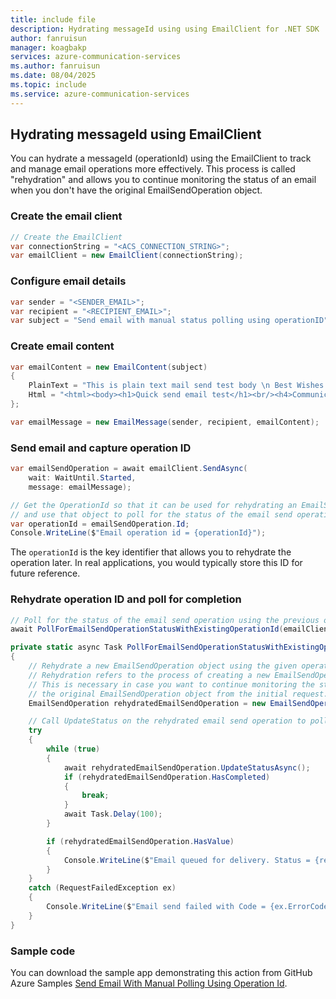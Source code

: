 ```yaml
---
title: include file
description: Hydrating messageId using using EmailClient for .NET SDK
author: fanruisun
manager: koagbakp
services: azure-communication-services
ms.author: fanruisun
ms.date: 08/04/2025
ms.topic: include
ms.service: azure-communication-services
---
```


## Hydrating messageId using EmailClient

You can hydrate a messageId (operationId) using the EmailClient to track and manage email operations more effectively. This process is called "rehydration" and allows you to continue monitoring the status of an email when you don't have the original EmailSendOperation object.

### Create the email client

```csharp
// Create the EmailClient
var connectionString = "<ACS_CONNECTION_STRING>";
var emailClient = new EmailClient(connectionString);
```

### Configure email details

```csharp
var sender = "<SENDER_EMAIL>";
var recipient = "<RECIPIENT_EMAIL>";
var subject = "Send email with manual status polling using operationID";
```

### Create email content

```csharp
var emailContent = new EmailContent(subject)
{
    PlainText = "This is plain text mail send test body \n Best Wishes!!",
    Html = "<html><body><h1>Quick send email test</h1><br/><h4>Communication email as a service mail send app working properly</h4><p>Happy Learning!!</p></body></html>"
};

var emailMessage = new EmailMessage(sender, recipient, emailContent);
```

### Send email and capture operation ID

```csharp
var emailSendOperation = await emailClient.SendAsync(
    wait: WaitUntil.Started,
    message: emailMessage);

// Get the OperationId so that it can be used for rehydrating an EmailSendOperation object
// and use that object to poll for the status of the email send operation.
var operationId = emailSendOperation.Id;
Console.WriteLine($"Email operation id = {operationId}");
```

The `operationId` is the key identifier that allows you to rehydrate the operation later. In real applications, you would typically store this ID for future reference.

### Rehydrate operation ID and poll for completion

```csharp
// Poll for the status of the email send operation using the previous operationId
await PollForEmailSendOperationStatusWithExistingOperationId(emailClient, operationId);

private static async Task PollForEmailSendOperationStatusWithExistingOperationId(EmailClient emailClient, string operationId)
{
    // Rehydrate a new EmailSendOperation object using the given operationId
    // Rehydration refers to the process of creating a new EmailSendOperation object using the operation ID from a previous EmailSendOperation.
    // This is necessary in case you want to continue monitoring the status of the email manually, when you don't have 
    // the original EmailSendOperation object from the initial request.
    EmailSendOperation rehydratedEmailSendOperation = new EmailSendOperation(operationId, emailClient);

    // Call UpdateStatus on the rehydrated email send operation to poll for the status manually.
    try
    {
        while (true)
        {
            await rehydratedEmailSendOperation.UpdateStatusAsync();
            if (rehydratedEmailSendOperation.HasCompleted)
            {
                break;
            }
            await Task.Delay(100);
        }

        if (rehydratedEmailSendOperation.HasValue)
        {
            Console.WriteLine($"Email queued for delivery. Status = {rehydratedEmailSendOperation.Value.Status}");
        }
    }
    catch (RequestFailedException ex)
    {
        Console.WriteLine($"Email send failed with Code = {ex.ErrorCode} and Message = {ex.Message}");
    }
}
```

### Sample code

You can download the sample app demonstrating this action from GitHub Azure Samples [Send Email With Manual Polling Using Operation Id](https://github.com/Azure-Samples/communication-services-dotnet-quickstarts/tree/main/SendEmailAdvanced/SendEmailWithManualPollingUsingOperationId).
